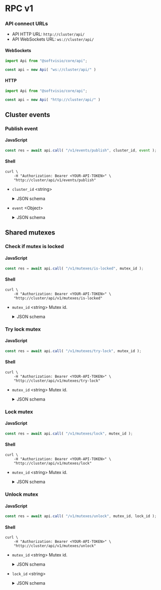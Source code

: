 # RPC v1

### API connect URLs

-   API HTTP URL: `http://cluster/api/`
-   API WebSockets URL: `ws://cluster/api/`

<!-- tabs:start -->

#### **WebSockets**

<!-- prettier-ignore -->
```javascript
import Api from "@softvisio/core/api";

const api = new Api( "ws://cluster/api/" )
```

#### **HTTP**

<!-- prettier-ignore -->
```javascript
import Api from "@softvisio/core/api";

const api = new Api( "http://cluster/api/" )
```

<!-- tabs:end -->

## Cluster events

### Publish event

<!-- tabs:start -->

#### **JavaScript**

<!-- prettier-ignore -->
```javascript
const res = await api.call( "/v1/events/publish", cluster_id, event );
```

#### **Shell**

<!-- prettier-ignore -->
```shell
curl \
    -H "Authorization: Bearer <YOUR-API-TOKEN>" \
    "http://cluster/api/v1/events/publish"
```

<!-- tabs:end -->

-   `cluster_id` <string\>

    <details>
        <summary>JSON schema</summary>

    ```json
    {
        "type": "string"
    }
    ```

    </details>

-   `event` <Object\>

    <details>
        <summary>JSON schema</summary>

    ```json
    {
        "type": "object",
        "properties": {
            "name": {
                "type": "string"
            },
            "users": {
                "type": ["null", "string", "array"]
            },
            "data": {
                "type": "string"
            }
        },
        "additionalProperties": false,
        "required": ["name"]
    }
    ```

    </details>

## Shared mutexes

### Check if mutex is locked

<!-- tabs:start -->

#### **JavaScript**

<!-- prettier-ignore -->
```javascript
const res = await api.call( "/v1/mutexes/is-locked", mutex_id );
```

#### **Shell**

<!-- prettier-ignore -->
```shell
curl \
    -H "Authorization: Bearer <YOUR-API-TOKEN>" \
    "http://cluster/api/v1/mutexes/is-locked"
```

<!-- tabs:end -->

-   `mutex_id` <string\> Mutex id.

    <details>
        <summary>JSON schema</summary>

    ```json
    {
        "type": "string"
    }
    ```

    </details>

### Try lock mutex

<!-- tabs:start -->

#### **JavaScript**

<!-- prettier-ignore -->
```javascript
const res = await api.call( "/v1/mutexes/try-lock", mutex_id );
```

#### **Shell**

<!-- prettier-ignore -->
```shell
curl \
    -H "Authorization: Bearer <YOUR-API-TOKEN>" \
    "http://cluster/api/v1/mutexes/try-lock"
```

<!-- tabs:end -->

-   `mutex_id` <string\> Mutex id.

    <details>
        <summary>JSON schema</summary>

    ```json
    {
        "type": "string"
    }
    ```

    </details>

### Lock mutex

<!-- tabs:start -->

#### **JavaScript**

<!-- prettier-ignore -->
```javascript
const res = await api.call( "/v1/mutexes/lock", mutex_id );
```

#### **Shell**

<!-- prettier-ignore -->
```shell
curl \
    -H "Authorization: Bearer <YOUR-API-TOKEN>" \
    "http://cluster/api/v1/mutexes/lock"
```

<!-- tabs:end -->

-   `mutex_id` <string\> Mutex id.

    <details>
        <summary>JSON schema</summary>

    ```json
    {
        "type": "string"
    }
    ```

    </details>

### Unlock mutex

<!-- tabs:start -->

#### **JavaScript**

<!-- prettier-ignore -->
```javascript
const res = await api.call( "/v1/mutexes/unlock", mutex_id, lock_id );
```

#### **Shell**

<!-- prettier-ignore -->
```shell
curl \
    -H "Authorization: Bearer <YOUR-API-TOKEN>" \
    "http://cluster/api/v1/mutexes/unlock"
```

<!-- tabs:end -->

-   `mutex_id` <string\> Mutex id.

    <details>
        <summary>JSON schema</summary>

    ```json
    {
        "type": "string"
    }
    ```

    </details>

-   `lock_id` <string\>

    <details>
        <summary>JSON schema</summary>

    ```json
    {
        "type": "string",
        "format": "uuid"
    }
    ```

    </details>
